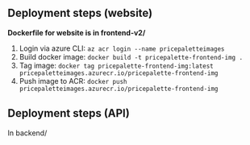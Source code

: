 ## Deployment steps (website)

**Dockerfile for website is in frontend-v2/**

1. Login via azure CLI: `az acr login --name pricepaletteimages`
2. Build docker image: `docker build -t pricepalette-frontend-img .`
3. Tag image: `docker tag pricepalette-frontend-img:latest pricepaletteimages.azurecr.io/pricepalette-frontend-img`
4. Push image to ACR: `docker push pricepaletteimages.azurecr.io/pricepalette-frontend-img`

## Deployment steps (API)

In backend/
